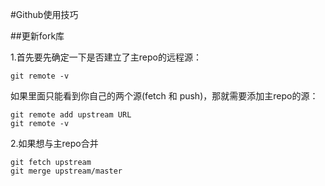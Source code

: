 #Github使用技巧

##更新fork库

1.首先要先确定一下是否建立了主repo的远程源：
```
git remote -v
```
如果里面只能看到你自己的两个源(fetch 和 push)，那就需要添加主repo的源：
```
git remote add upstream URL
git remote -v
```
2.如果想与主repo合并
```
git fetch upstream
git merge upstream/master
```